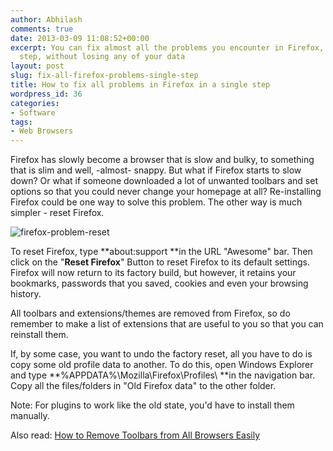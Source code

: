 ```yaml
---
author: Abhilash
comments: true
date: 2013-03-09 11:08:52+00:00
excerpt: You can fix almost all the problems you encounter in Firefox, in a single
  step, without losing any of your data
layout: post
slug: fix-all-firefox-problems-single-step
title: How to fix all problems in Firefox in a single step
wordpress_id: 36
categories:
- Software
tags:
- Web Browsers
---
```


Firefox has slowly become a browser that is slow and bulky, to something that is slim and well, -almost- snappy. But what if Firefox starts to slow down? Or what if someone downloaded a lot of unwanted toolbars and set options so that you could never change your homepage at all? Re-installing Firefox could be one way to solve this problem. The other way is much simpler - reset Firefox.


![firefox-problem-reset](https://techcovered.github.io/images/firefox-problem-reset.png)




To reset Firefox, type **about:support **in the URL "Awesome" bar. Then click on the "**Reset Firefox**" Button to reset Firefox to its default settings. Firefox will now return to its factory build, but however, it retains your bookmarks, passwords that you saved, cookies and even your browsing history.




All toolbars and extensions/themes are removed from Firefox, so do remember to make a list of extensions that are useful to you so that you can reinstall them.




If, by some case, you want to undo the factory reset, all you have to do is copy some old profile data to another. To do this, open Windows Explorer and type **%APPDATA%\Mozilla\Firefox\Profiles\ **in the navigation bar. Copy all the files/folders in "Old Firefox data" to the other folder.




Note: For plugins to work like the old state, you'd have to install them manually.




Also read: [How to Remove Toolbars from All Browsers Easily](http://techcovered.blogspot.com/2012/11/how-to-remove-toolbars-from-all.html)
